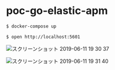 # poc-go-elastic-apm

```bash
$ docker-compose up

$ open http://localhost:5601
```

![スクリーンショット 2019-06-11 19 30 37](https://user-images.githubusercontent.com/4374383/59265137-b102d980-8c7f-11e9-8c05-2ac952b1b4e6.png)

![スクリーンショット 2019-06-11 19 31 40](https://user-images.githubusercontent.com/4374383/59265175-c5df6d00-8c7f-11e9-87e3-8e56f8f940c9.png)
